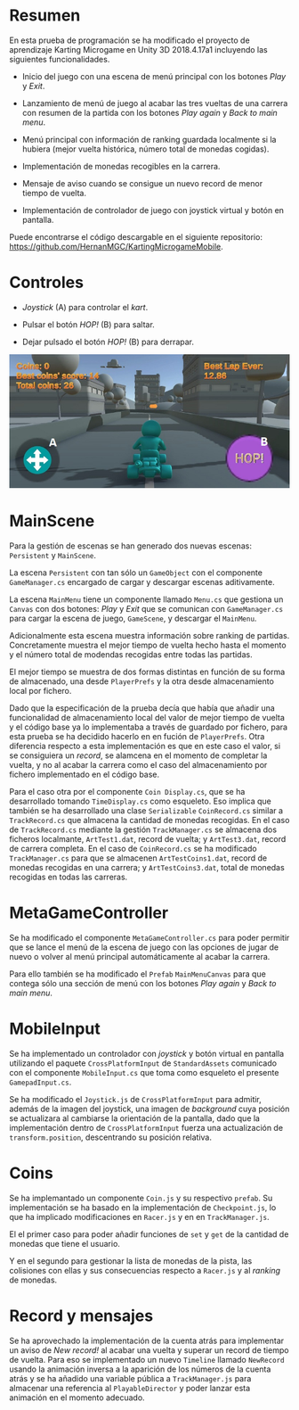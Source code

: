 Resumen
=======

En esta prueba de programación se ha modificado el proyecto de aprendizaje Karting Microgame en Unity 3D 2018.4.17a1 incluyendo las siguientes funcionalidades.

-   Inicio del juego con una escena de menú principal con los botones *Play* y *Exit*.

-   Lanzamiento de menú de juego al acabar las tres vueltas de una carrera con resumen de la partida con los botones *Play again* y *Back to main menu*.

-   Menú principal con información de ranking guardada localmente si la hubiera (mejor vuelta histórica, número total de monedas cogidas).

-   Implementación de monedas recogibles en la carrera.

-   Mensaje de aviso cuando se consigue un nuevo record de menor tiempo de vuelta.

-   Implementación de controlador de juego con joystick virtual y botón en pantalla.

Puede encontrarse el código descargable en el siguiente repositorio: <https://github.com/HernanMGC/KartingMicrogameMobile>.

Controles
=========

-   *Joystick* (A) para controlar el *kart*.

-   Pulsar el botón *HOP!* (B) para saltar.

-   Dejar pulsado el botón *HOP!* (B) para derrapar.

![Ejemplo de input](Doc/img/input.jpeg)

MainScene
=========

Para la gestión de escenas se han generado dos nuevas escenas: `Persistent` y `MainScene`.

La escena `Persistent` con tan sólo un `GameObject` con el componente `GameManager.cs` encargado de cargar y descargar escenas aditivamente.

La escena `MainMenu` tiene un componente llamado `Menu.cs` que gestiona un `Canvas` con dos botones: *Play* y *Exit* que se comunican con `GameManager.cs` para cargar la escena de juego, `GameScene`, y descargar el `MainMenu`.

Adicionalmente esta escena muestra información sobre ranking de partidas. Concretamente muestra el mejor tiempo de vuelta hecho hasta el momento y el número total de modendas recogidas entre todas las partidas.

El mejor tiempo se muestra de dos formas distintas en función de su forma de almacenado, una desde `PlayerPrefs` y la otra desde almacenamiento local por fichero.

Dado que la especificación de la prueba decía que había que añadir una funcionalidad de almacenamiento local del valor de mejor tiempo de vuelta y el código base ya lo implementaba a través de guardado por fichero, para esta prueba se ha decidido hacerlo en en fución de `PlayerPrefs`. Otra diferencia respecto a esta implementación es que en este caso el valor, si se consiguiera un *record*, se alamcena en el momento de completar la vuelta, y no al acabar la carrera como el caso del almacenamiento por fichero implementado en el código base.

Para el caso otra por el componente `Coin Display.cs`, que se ha desarrollado tomando `TimeDisplay.cs` como esqueleto. Eso implica que también se ha desarrollado una clase `Serializable` `CoinRecord.cs` similar a `TrackRecord.cs` que almacena la cantidad de monedas recogidas. En el caso de `TrackRecord.cs` mediante la gestión `TrackManager.cs` se almacena dos ficheros localmante, `ArtTest1.dat`, record de vuelta; y `ArtTest3.dat`, record de carrera completa. En el caso de `CoinRecord.cs` se ha modificado `TrackManager.cs` para que se almacenen `ArtTestCoins1.dat`, record de monedas recogidas en una carrera; y `ArtTestCoins3.dat`, total de monedas recogidas en todas las carreras.

MetaGameController
==================

Se ha modificado el componente `MetaGameController.cs` para poder permitir que se lance el menú de la escena de juego con las opciones de jugar de nuevo o volver al menú principal automáticamente al acabar la carrera.

Para ello también se ha modificado el `Prefab` `MainMenuCanvas` para que contega sólo una sección de menú con los botones *Play again* y *Back to main menu*.

MobileInput
===========

Se ha implementado un controlador con *joystick* y botón virtual en pantalla utilizando el paquete `CrossPlatformInput` de `StandardAssets` comunicado con el componente `MobileInput.cs` que toma como esqueleto el presente `GamepadInput.cs`.

Se ha modificado el `Joystick.js` de `CrossPlatformInput` para admitir, además de la imagen del joystick, una imagen de *background* cuya posición se actualizara al cambiarse la orientación de la pantalla, dado que la implementación dentro de `CrossPlatformInput` fuerza una actualización de `transform.position`, descentrando su posición relativa.

Coins
=====

Se ha implemantado un componente `Coin.js` y su respectivo `prefab`. Su implementación se ha basado en la implementación de `Checkpoint.js`, lo que ha implicado modificaciones en `Racer.js` y en en `TrackManager.js`.

El el primer caso para poder añadir funciones de `set` y `get` de la cantidad de monedas que tiene el usuario.

Y en el segundo para gestionar la lista de monedas de la pista, las colisiones con ellas y sus consecuencias respecto a `Racer.js` y al *ranking* de monedas.

Record y mensajes
=================

Se ha aprovechado la implementación de la cuenta atrás para implementar un aviso de *New record!* al acabar una vuelta y superar un record de tiempo de vuelta. Para eso se implementado un nuevo `Timeline` llamado `NewRecord` usando la animación inversa a la aparición de los números de la cuenta atrás y se ha añadido una variable pública a `TrackManager.js` para almacenar una referencia al `PlayableDirector` y poder lanzar esta animación en el momento adecuado.
